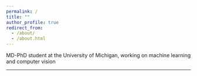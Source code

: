```yaml
---
permalink: /
title: ""
author_profile: true
redirect_from: 
  - /about/
  - /about.html
---
```


MD-PhD student at the University of Michigan, working on machine learning and computer vision

<!-- 4th year MD-PhD, 2nd year PhD student in Computer Science and Engineering at the University of Michigan, advised by Prof. [Stella Yu](https://web.eecs.umich.edu/~stellayu/) -->
---

<!-- My research focuses on computer vision and its applications to healthcare with current projects in understanding the progression of age-related macular degeneration and improving data representations. I previously worked on landmark detection for hip displacement surveillance and analyzed disparities in pediatric emergencies. As an undergraduate, I studied renal aquaporin trafficking through a cell biology lens. -->

<!-- My research focuses on computer vision and its applications to healthcare with current projects in hierarchical classification and forecasting. I previously worked on hip landmark detection and analyzed disparities in pediatric emergencies. As an undergraduate, I studied renal aquaporin trafficking from a cell biology lens. -->